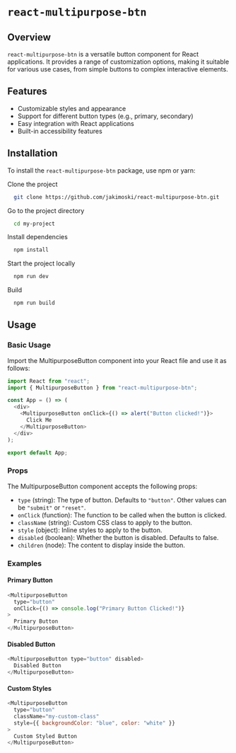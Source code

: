 # `react-multipurpose-btn`

## Overview

`react-multipurpose-btn` is a versatile button component for React applications. It provides a range of customization options, making it suitable for various use cases, from simple buttons to complex interactive elements.

## Features

- Customizable styles and appearance
- Support for different button types (e.g., primary, secondary)
- Easy integration with React applications
- Built-in accessibility features

## Installation

To install the `react-multipurpose-btn` package, use npm or yarn:

Clone the project

```bash
  git clone https://github.com/jakimoski/react-multipurpose-btn.git
```

Go to the project directory

```bash
  cd my-project
```

Install dependencies

```bash
  npm install
```

Start the project locally

```bash
  npm run dev
```

Build

```bash
  npm run build
```

## Usage

### Basic Usage

Import the MultipurposeButton component into your React file and use it as follows:

```javascript
import React from "react";
import { MultipurposeButton } from "react-multipurpose-btn";

const App = () => (
  <div>
    <MultipurposeButton onClick={() => alert("Button clicked!")}>
      Click Me
    </MultipurposeButton>
  </div>
);

export default App;
```

### Props

The MultipurposeButton component accepts the following props:

- `type` (string): The type of button. Defaults to `"button"`. Other values can be `"submit"` or `"reset"`.
- `onClick` (function): The function to be called when the button is clicked.
- `className` (string): Custom CSS class to apply to the button.
- `style` (object): Inline styles to apply to the button.
- `disabled` (boolean): Whether the button is disabled. Defaults to false.
- `children` (node): The content to display inside the button.

### Examples

#### Primary Button

```javascript
<MultipurposeButton
  type="button"
  onClick={() => console.log("Primary Button Clicked!")}
>
  Primary Button
</MultipurposeButton>
```

#### Disabled Button

```javascript
<MultipurposeButton type="button" disabled>
  Disabled Button
</MultipurposeButton>
```

#### Custom Styles

```javascript
<MultipurposeButton
  type="button"
  className="my-custom-class"
  style={{ backgroundColor: "blue", color: "white" }}
>
  Custom Styled Button
</MultipurposeButton>
```
